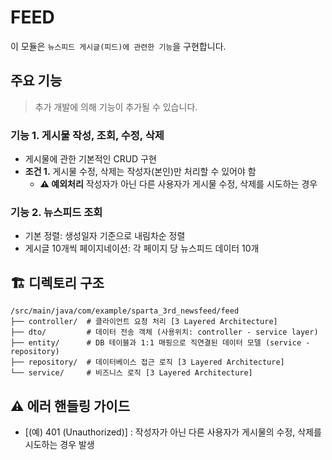 # FEED
이 모듈은 `뉴스피드 게시글(피드)에 관련한 기능`을 구현합니다.

## 주요 기능
> 추가 개발에 의해 기능이 추가될 수 있습니다.
### 기능 1. 게시물 작성, 조회, 수정, 삭제
- 게시물에 관한 기본적인 CRUD 구현
- **조건 1.** 게시물 수정, 삭제는 작성자(본인)만 처리할 수 있어야 함
    - **⚠️ 예외처리** 작성자가 아닌 다른 사용자가 게시물 수정, 삭제를 시도하는 경우
### 기능 2. 뉴스피드 조회
- 기본 정렬: 생성일자 기준으로 내림차순 정렬
- 게시글 10개씩 페이지네이션: 각 페이지 당 뉴스피드 데이터 10개

## 🏗️ 디렉토리 구조  
```
/src/main/java/com/example/sparta_3rd_newsfeed/feed
├── controller/  # 클라이언트 요청 처리 [3 Layered Architecture]
├── dto/         # 데이터 전송 객체 (사용위치: controller - service layer)
├── entity/      # DB 테이블과 1:1 매핑으로 직연결된 데이터 모델 (service - repository)
├── repository/  # 데이터베이스 접근 로직 [3 Layered Architecture]
└── service/     # 비즈니스 로직 [3 Layered Architecture]
```
## ⚠️ 에러 핸들링 가이드
- [(예) 401 (Unauthorized)] : 작성자가 아닌 다른 사용자가 게시물의 수정, 삭제를 시도하는 경우 발생
